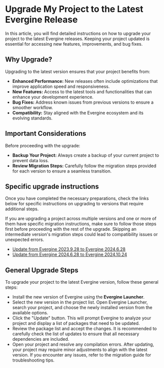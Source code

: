# Upgrade My Project to the Latest Evergine Release

In this article, you will find detailed instructions on how to upgrade your project to the latest Evergine releases. Keeping your project updated is essential for accessing new features, improvements, and bug fixes. 

## Why Upgrade?

Upgrading to the latest version ensures that your project benefits from:
- **Enhanced Performance:** New releases often include optimizations that improve application speed and responsiveness.
- **New Features:** Access to the latest tools and functionalities that can enhance your development experience.
- **Bug Fixes:** Address known issues from previous versions to ensure a smoother workflow.
- **Compatibility:** Stay aligned with the Evergine ecosystem and its evolving standards.

## Important Considerations

Before proceeding with the upgrade:
- **Backup Your Project:** Always create a backup of your current project to prevent data loss.
- **Review Migration Steps:** Carefully follow the migration steps provided for each version to ensure a seamless transition.

## Specific upgrade instructions

Once you have completed the necessary preparations, check the links below for specific instructions on upgrading to versions that require additional steps.

If you are upgrading a project across multiple versions and one or more of them have specific migration instructions, make sure to follow those steps first before proceeding with the rest of the upgrade. Skipping an intermediate version's migration steps could lead to compatibility issues or unexpected errors.

* [Update from Evergine 2023.9.28 to Evergine 2024.6.28](upgrade_project_2024.6.28.md)
* [Update from Evergine 2024.6.28 to Evergine 2024.10.24](upgrade_project_2024.10.24.md)

## General Upgrade Steps

To upgrade your project to the latest Evergine version, follow these general steps:

- Install the new version of Evergine using the **Evergine Launcher**.
- Select the new version in the project list. Open Evergine Launcher, search your project, and choose the newly installed version from the available options.
- Click the "Update" button. This will prompt Evergine to analyze your project and display a list of packages that need to be updated.
- Review the package list and accept the changes. It is recommended to carefully check the list of updates to ensure that all necessary dependencies are included.
- Open your project and resolve any compilation errors. After updating, your project may require minor adjustments to align with the latest version. If you encounter any issues, refer to the migration guide for troubleshooting tips.